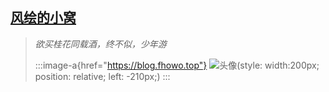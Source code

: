 ## [风绘的小窝](https://blog.fhowo.top)

> *欲买桂花同载酒，终不似，少年游*
>
> :::image-a{href="https://blog.fhowo.top"}
> ![头像](https://q4.qlogo.cn/g?b=qq&nk=3986554524&s=640)(style: width:200px; position: relative; left: -210px;)
> :::

